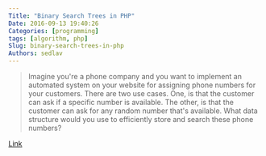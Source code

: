 ```yaml
---
Title: "Binary Search Trees in PHP"
Date: 2016-09-13 19:40:26
Categories: [programming]
tags: [algorithm, php]
Slug: binary-search-trees-in-php
Authors: sedlav
---
```


> Imagine you're a phone company and you want to implement an automated system on your website for assigning phone numbers for your customers. There are two use cases. One, is that the customer can ask if a specific number is available. The other, is that the customer can ask for any random number that's available. What data structure would you use to efficiently store and search these phone numbers?

[Link](http://phpden.info/binary-search-trees-in-php)
